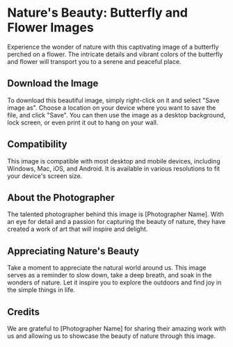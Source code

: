 <!--font:Poppins-->

# Nature's Beauty: Butterfly and Flower Images

Experience the wonder of nature with this captivating image of a butterfly perched on a flower. The intricate details and vibrant colors of the butterfly and flower will transport you to a serene and peaceful place.

## Download the Image

To download this beautiful image, simply right-click on it and select "Save image as". Choose a location on your device where you want to save the file, and click "Save". You can then use the image as a desktop background, lock screen, or even print it out to hang on your wall.

## Compatibility

This image is compatible with most desktop and mobile devices, including Windows, Mac, iOS, and Android. It is available in various resolutions to fit your device's screen size.

## About the Photographer

The talented photographer behind this image is [Photographer Name]. With an eye for detail and a passion for capturing the beauty of nature, they have created a work of art that will inspire and delight.

## Appreciating Nature's Beauty

Take a moment to appreciate the natural world around us. This image serves as a reminder to slow down, take a deep breath, and soak in the wonders of nature. Let it inspire you to explore the outdoors and find joy in the simple things in life.

## Credits

We are grateful to [Photographer Name] for sharing their amazing work with us and allowing us to showcase the beauty of nature through this image.

<!--

Write me markdown content of website with wallpaper:

"A close-up of a butterfly on a flower"

The header of the page should not be copy of the text but rather a real content of the website which is using this wallpaper.


---


# Butterfly and Flower Wallpaper

Decorate your desktop or mobile device with this stunning close-up wallpaper of a butterfly on a flower. The vibrant colors and intricate details of the butterfly and flower will add a touch of nature's beauty to your screen.

## How to Download

To download this wallpaper, simply right-click on the image and select "Save image as". Choose a location on your device where you want to save the file, and click "Save". You can then set the image as your desktop background or lock screen.

## Compatibility

This wallpaper is compatible with most desktop and mobile devices, including Windows, Mac, iOS, and Android. It is available in various resolutions to fit your device's screen size.

## About the Image

The image features a close-up of a butterfly perched on a flower. The butterfly's wings are spread wide, showcasing its intricate patterns and colors. The flower is also in focus, with its delicate petals and vibrant hues adding to the overall beauty of the image.

## Credits

This wallpaper was created by [Photographer Name], who captured the stunning beauty of nature in this close-up shot. We are grateful for their talent and generosity in sharing this image with us.


---


Heading should not include word "wallpaper". The website should not be about the wallpaper itself, wallpaper is just a related background, rewrite whole content.


---


# Discover the Beauty of Nature with a Close-Up of a Butterfly on a Flower

Experience the wonder of nature with this stunning image of a butterfly perched on a flower. The intricate details and vibrant colors of the butterfly and flower will transport you to a serene and peaceful place.

## Download the Image

To download this beautiful image, simply right-click on it and select "Save image as". Choose a location on your device where you want to save the file, and click "Save". You can then use the image as a desktop background, lock screen, or even print it out to hang on your wall.

## Compatibility

This image is compatible with most desktop and mobile devices, including Windows, Mac, iOS, and Android. It is available in various resolutions to fit your device's screen size.

## About the Photographer

The talented photographer behind this captivating image is [Photographer Name]. With an eye for detail and a passion for capturing the beauty of nature, they have created a work of art that will inspire and delight.

## Appreciating Nature's Beauty

At times, we may feel disconnected from nature and forget to appreciate its beauty. This image serves as a reminder to slow down, take a deep breath, and soak in the wonders of the natural world around us. Let it inspire you to explore the outdoors and find joy in the simple things in life.

## Credits

We are grateful to [Photographer Name] for sharing their amazing work with us and allowing us to showcase the beauty of nature through this image.


---


Heading is too long, rewrite whole content.


---


# A Captivating Image of a Butterfly and Flower to Inspire You

Take a moment to appreciate the beauty of nature with this stunning image of a butterfly perched on a flower. The intricate details and vibrant colors of the butterfly and flower will transport you to a serene and peaceful place.

## Download the Image

To download this beautiful image, simply right-click on it and select "Save image as". Choose a location on your device where you want to save the file, and click "Save". You can then use the image as a desktop background, lock screen, or even print it out to hang on your wall.

## Compatibility

This image is compatible with most desktop and mobile devices, including Windows, Mac, iOS, and Android. It is available in various resolutions to fit your device's screen size.

## About the Photographer

The talented photographer behind this captivating image is [Photographer Name]. With an eye for detail and a passion for capturing the beauty of nature, they have created a work of art that will inspire and delight.

## Appreciating Nature's Beauty

In our busy lives, we often forget to take a moment to appreciate the natural world around us. This image serves as a reminder to slow down, take a deep breath, and soak in the wonders of nature. Let it inspire you to explore the outdoors and find joy in the simple things in life.

## Credits

We are grateful to [Photographer Name] for sharing their amazing work with us and allowing us to showcase the beauty of nature through this image.


---


Heading is too long, rewrite whole content.


---


# Discover the Beauty of Nature with a Butterfly and Flower Image

Experience the wonder of nature with this captivating image of a butterfly perched on a flower. The intricate details and vibrant colors of the butterfly and flower will transport you to a serene and peaceful place.

## Download the Image

To download this beautiful image, simply right-click on it and select "Save image as". Choose a location on your device where you want to save the file, and click "Save". You can then use the image as a desktop background, lock screen, or even print it out to hang on your wall.

## Compatibility

This image is compatible with most desktop and mobile devices, including Windows, Mac, iOS, and Android. It is available in various resolutions to fit your device's screen size.

## About the Photographer

The talented photographer behind this image is [Photographer Name]. With an eye for detail and a passion for capturing the beauty of nature, they have created a work of art that will inspire and delight.

## Appreciating Nature's Beauty

Take a moment to appreciate the natural world around us. This image serves as a reminder to slow down, take a deep breath, and soak in the wonders of nature. Let it inspire you to explore the outdoors and find joy in the simple things in life.

## Credits

We are grateful to [Photographer Name] for sharing their amazing work with us and allowing us to showcase the beauty of nature through this image.


---


Write me a Google font which is best fitting for the website.

Pick from the list:
- Roboto
- Barlow Condensed
- Lato
- Alegreya
- Great Vibes
- Dancing Script
- Lobster
- IBM Plex Sans
- Inter
- Playfair Display
- Open Sans
- Raleway
- Poppins
- Exo 2
- Futura
- Montserrat
- Orbitron


Write just the font name nothing else.


---


Poppins

-->
